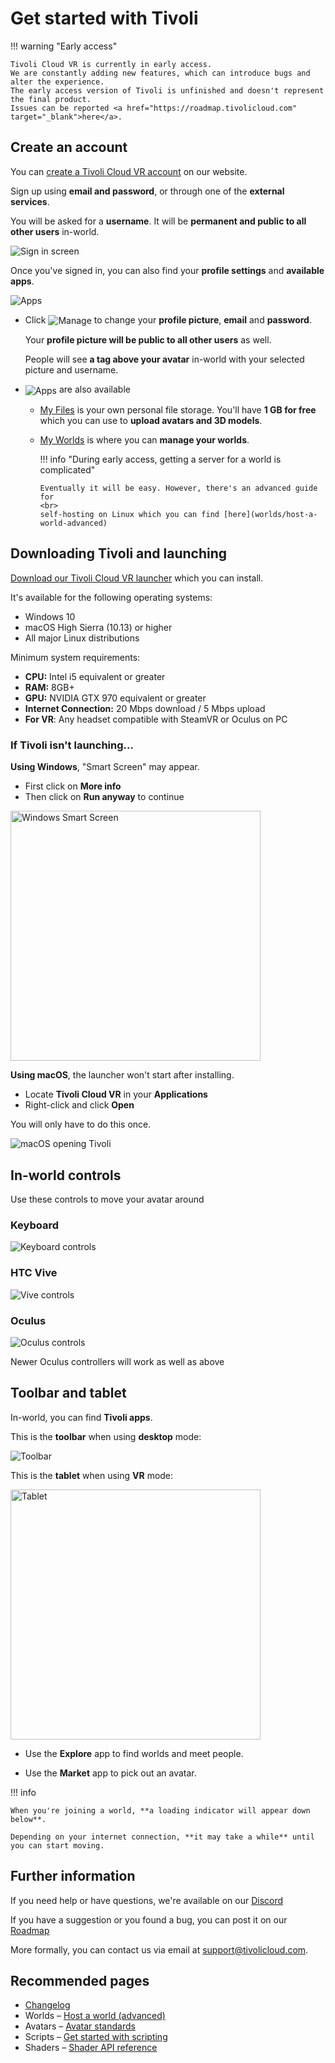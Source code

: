 # Get started with Tivoli

!!! warning "Early access"

    Tivoli Cloud VR is currently in early access.
    We are constantly adding new features, which can introduce bugs and alter the experience.
    The early access version of Tivoli is unfinished and doesn't represent the final product.
    Issues can be reported <a href="https://roadmap.tivolicloud.com" target="_blank">here</a>.

## Create an account

You can <a href="https://alpha.tivolicloud.com" target="_blank">create a Tivoli Cloud VR account</a> on our website.

Sign up using **email and password**, or through one of the **external services**.

You will be asked for a **username**. It will be **permanent and public to all other users** in-world.

![Sign in screen](index/signin.png)

Once you've signed in, you can also find your **profile settings** and **available apps**.

![Apps](index/apps.png)

-   Click <img src="index/apps-manage.png" alt="Manage" style="vertical-align: middle"/> to change your **profile picture**, **email** and **password**.

    Your **profile picture will be public to all other users** as well.

    People will see **a tag above your avatar** in-world with your selected picture and username.

-   <img src="index/apps-apps.png" alt="Apps" style="vertical-align: middle"/> are also available

    -   <a href="https://alpha.tivolicloud.com/user/files" target="_blank">My Files</a> is your own personal file storage. You'll have **1 GB for free** which you can use to **upload avatars and 3D models**.

    -   <a href="https://alpha.tivolicloud.com/user/files" target="_blank">My Worlds</a> is where you can **manage your worlds**.

        !!! info "During early access, getting a server for a world is complicated"

            Eventually it will be easy. However, there's an advanced guide for
            <br>
            self-hosting on Linux which you can find [here](worlds/host-a-world-advanced)

## Downloading Tivoli and launching

<a href="https://alpha.tivolicloud.com/download" target="_blank">Download our Tivoli Cloud VR launcher</a> which you can install.

It's available for the following operating systems:

-   Windows 10
-   macOS High Sierra (10.13) or higher
-   All major Linux distributions

Minimum system requirements:

-   **CPU:** Intel i5 equivalent or greater
-   **RAM:** 8GB+
-   **GPU:** NVIDIA GTX 970 equivalent or greater
-   **Internet Connection:** 20 Mbps download / 5 Mbps upload
-   **For VR**: Any headset compatible with SteamVR or Oculus on PC

### If Tivoli isn't launching...

**Using Windows**, "Smart Screen" may appear.

-   First click on **More info**
-   Then click on **Run anyway** to continue

<img height="400" src="index/windows-smart-screen.png" alt="Windows Smart Screen"/>

**Using macOS**, the launcher won't start after installing.

-   Locate **Tivoli Cloud VR** in your **Applications**
-   Right-click and click **Open**

You will only have to do this once.

<img src="index/macos-open.png" alt="macOS opening Tivoli"/>

## In-world controls

Use these controls to move your avatar around

### Keyboard

![Keyboard controls](index/controls-keyboard.jpg)

### HTC Vive

![Vive controls](index/controls-vive.jpg)

### Oculus

![Oculus controls](index/controls-oculus.jpg)

Newer Oculus controllers will work as well as above

## Toolbar and tablet

In-world, you can find **Tivoli apps**.

This is the **toolbar** when using **desktop** mode:

![Toolbar](index/toolbar.png)

This is the **tablet** when using **VR** mode:

<img height="400" src="index/tablet.png" alt="Tablet"/>

-   Use the **Explore** app to find worlds and meet people.

-   Use the **Market** app to pick out an avatar.

!!! info

    When you're joining a world, **a loading indicator will appear down below**.

    Depending on your internet connection, **it may take a while** until you can start moving.

## Further information

If you need help or have questions, we're available on our <a href="https://alpha.tivolicloud.com/discord" target="_blank">Discord</a>

If you have a suggestion or you found a bug, you can post it on our <a href="https://roadmap.tivolicloud.com" target="_blank">Roadmap</a>

More formally, you can contact us via email at [support@tivolicloud.com](mailto:support@tivolicloud.com).

## Recommended pages

-   [Changelog](index/changelog)
-   Worlds &ndash; [Host a world (advanced)](index/worlds/host-a-world-advanced)
-   Avatars &ndash; [Avatar standards](index/avatars/avatar-standards)
-   Scripts &ndash; [Get started with scripting](index/scripts/get-started)
-   Shaders &ndash; [Shader API reference](index/shaders/shader-api-reference)
